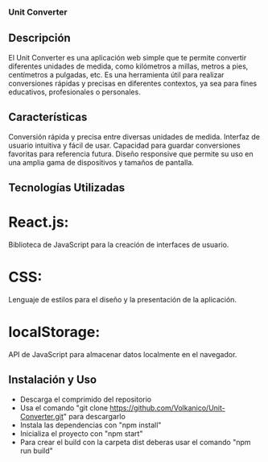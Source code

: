### Unit Converter

## Descripción

El Unit Converter es una aplicación web simple que te permite convertir diferentes unidades de medida, como kilómetros a millas, metros a pies, centímetros a pulgadas, etc. Es una herramienta útil para realizar conversiones rápidas y precisas en diferentes contextos, ya sea para fines educativos, profesionales o personales.

## Características

Conversión rápida y precisa entre diversas unidades de medida.
Interfaz de usuario intuitiva y fácil de usar.
Capacidad para guardar conversiones favoritas para referencia futura.
Diseño responsive que permite su uso en una amplia gama de dispositivos y tamaños de pantalla.

## Tecnologías Utilizadas

# React.js: 
Biblioteca de JavaScript para la creación de interfaces de usuario.
# CSS: 
Lenguaje de estilos para el diseño y la presentación de la aplicación.
# localStorage: 
API de JavaScript para almacenar datos localmente en el navegador.

## Instalación y Uso

- Descarga el comprimido del repositorio
- Usa el comando "git clone https://github.com/Volkanico/Unit-Converter.git" para descargarlo
- Instala las dependencias con "npm install"
- Inicializa el proyecto con "npm start"
- Para crear el build con la carpeta dist deberas usar el comando "npm run build"